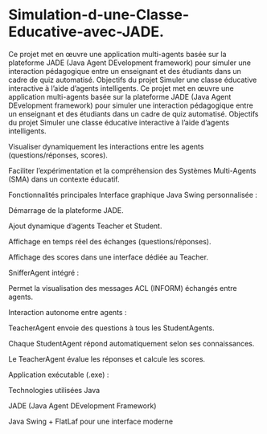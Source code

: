 # Simulation-d-une-Classe-Educative-avec-JADE.
Ce projet met en œuvre une application multi-agents basée sur la plateforme JADE (Java Agent DEvelopment framework) pour simuler une interaction pédagogique entre un enseignant et des étudiants dans un cadre de quiz automatisé. Objectifs du projet Simuler une classe éducative interactive à l’aide d’agents intelligents.
Ce projet met en œuvre une application multi-agents basée sur la plateforme JADE (Java Agent DEvelopment framework) pour simuler une interaction pédagogique entre un enseignant et des étudiants dans un cadre de quiz automatisé. Objectifs du projet Simuler une classe éducative interactive à l’aide d’agents intelligents.

Visualiser dynamiquement les interactions entre les agents (questions/réponses, scores).

Faciliter l’expérimentation et la compréhension des Systèmes Multi-Agents (SMA) dans un contexte éducatif.

Fonctionnalités principales Interface graphique Java Swing personnalisée :

Démarrage de la plateforme JADE.

Ajout dynamique d’agents Teacher et Student.

Affichage en temps réel des échanges (questions/réponses).

Affichage des scores dans une interface dédiée au Teacher.

SnifferAgent intégré :

Permet la visualisation des messages ACL (INFORM) échangés entre agents.

Interaction autonome entre agents :

TeacherAgent envoie des questions à tous les StudentAgents.

Chaque StudentAgent répond automatiquement selon ses connaissances.

Le TeacherAgent évalue les réponses et calcule les scores.

Application exécutable (.exe) :

Technologies utilisées Java 

JADE (Java Agent DEvelopment Framework)

Java Swing + FlatLaf pour une interface moderne
